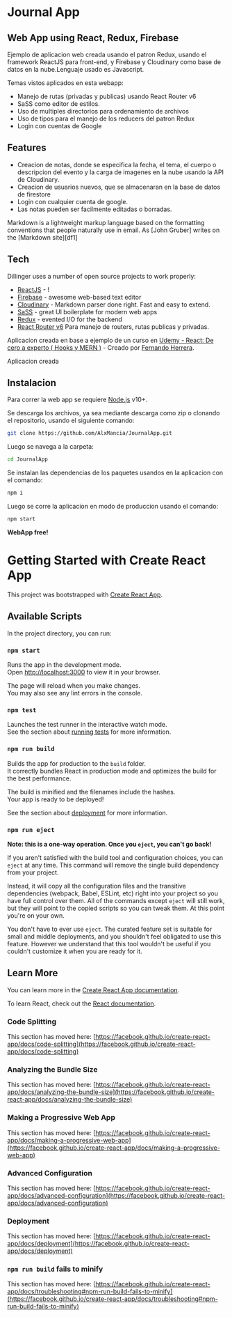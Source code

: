 # Journal App
## Web App using React, Redux, Firebase

Ejemplo de aplicacion web creada usando el patron Redux, usando el framework ReactJS para front-end, y Firebase y Cloudinary como base de datos en la nube.Lenguaje usado es Javascript.

Temas vistos aplicados en esta webapp:
- Manejo de rutas (privadas y publicas) usando React Router
v6
- SaSS como editor de estilos.
- Uso de multiples directorios para ordenamiento de archivos
- Uso de tipos para el manejo de los reducers del patron Redux
- Login con cuentas de Google

## Features

- Creacion de notas, donde se especifica la fecha, el tema, el cuerpo o descripcion del evento y la carga de imagenes en la nube usando la API de Cloudinary.
- Creacion de usuarios nuevos, que se almacenaran en la base de datos de firestore
- Login con cualquier cuenta de google.
- Las notas pueden ser facilmente editadas o borradas.

Markdown is a lightweight markup language based on the formatting conventions
that people naturally use in email.
As [John Gruber] writes on the [Markdown site][df1]

## Tech

Dillinger uses a number of open source projects to work properly:

- [ReactJS] - !
- [Firebase] - awesome web-based text editor
- [Cloudinary] - Markdown parser done right. Fast and easy to extend.
- [SaSS] - great UI boilerplate for modern web apps
- [Redux] - evented I/O for the backend
- [React Router v6] Para manejo de routers, rutas publicas y privadas.

Aplicacion creada en base a ejemplo de un curso en [Udemy - React: De cero a experto ( Hooks y MERN )](https://www.udemy.com/course/react-cero-experto/) - Creado por 
[Fernando Herrera](https://www.udemy.com/user/550c38655ec11/). 

Aplicacion creada


## Instalacion

Para correr la web app se requiere [Node.js](https://nodejs.org/) v10+.

Se descarga los archivos, ya sea mediante descarga como zip o clonando el repositorio, usando el siguiente comando:

```sh
git clone https://github.com/AlxMancia/JournalApp.git
```
Luego se navega a la carpeta: 
```sh
cd JournalApp
```
Se instalan las dependencias de los paquetes usandos en la aplicacion con el comando:
```sh
npm i
```
Luego se corre la aplicacion en modo de produccion usando el comando:
```sh
npm start
```

**WebApp free!**

[//]: # (These are reference links used in the body of this note and get stripped out when the markdown processor does its job. There is no need to format nicely because it shouldn't be seen. Thanks SO - http://stackoverflow.com/questions/4823468/store-comments-in-markdown-syntax)

   [ReactJS]: <https://github.com/joemccann/dillinger>
   [React Router v6]: <https://reactrouter.com>
   [Firebase]: <https://firebase.google.com>
   [Cloudinary]: <https://cloudinary.com/>
   [SaSS]: <https://sass-lang.com/>
   [Redux]: <https://es.redux.js.org/>
   [node.js]: <http://nodejs.org>



# Getting Started with Create React App

This project was bootstrapped with [Create React App](https://github.com/facebook/create-react-app).

## Available Scripts

In the project directory, you can run:

### `npm start`

Runs the app in the development mode.\
Open [http://localhost:3000](http://localhost:3000) to view it in your browser.

The page will reload when you make changes.\
You may also see any lint errors in the console.

### `npm test`

Launches the test runner in the interactive watch mode.\
See the section about [running tests](https://facebook.github.io/create-react-app/docs/running-tests) for more information.

### `npm run build`

Builds the app for production to the `build` folder.\
It correctly bundles React in production mode and optimizes the build for the best performance.

The build is minified and the filenames include the hashes.\
Your app is ready to be deployed!

See the section about [deployment](https://facebook.github.io/create-react-app/docs/deployment) for more information.

### `npm run eject`

**Note: this is a one-way operation. Once you `eject`, you can't go back!**

If you aren't satisfied with the build tool and configuration choices, you can `eject` at any time. This command will remove the single build dependency from your project.

Instead, it will copy all the configuration files and the transitive dependencies (webpack, Babel, ESLint, etc) right into your project so you have full control over them. All of the commands except `eject` will still work, but they will point to the copied scripts so you can tweak them. At this point you're on your own.

You don't have to ever use `eject`. The curated feature set is suitable for small and middle deployments, and you shouldn't feel obligated to use this feature. However we understand that this tool wouldn't be useful if you couldn't customize it when you are ready for it.

## Learn More

You can learn more in the [Create React App documentation](https://facebook.github.io/create-react-app/docs/getting-started).

To learn React, check out the [React documentation](https://reactjs.org/).

### Code Splitting

This section has moved here: [https://facebook.github.io/create-react-app/docs/code-splitting](https://facebook.github.io/create-react-app/docs/code-splitting)

### Analyzing the Bundle Size

This section has moved here: [https://facebook.github.io/create-react-app/docs/analyzing-the-bundle-size](https://facebook.github.io/create-react-app/docs/analyzing-the-bundle-size)

### Making a Progressive Web App

This section has moved here: [https://facebook.github.io/create-react-app/docs/making-a-progressive-web-app](https://facebook.github.io/create-react-app/docs/making-a-progressive-web-app)

### Advanced Configuration

This section has moved here: [https://facebook.github.io/create-react-app/docs/advanced-configuration](https://facebook.github.io/create-react-app/docs/advanced-configuration)

### Deployment

This section has moved here: [https://facebook.github.io/create-react-app/docs/deployment](https://facebook.github.io/create-react-app/docs/deployment)

### `npm run build` fails to minify

This section has moved here: [https://facebook.github.io/create-react-app/docs/troubleshooting#npm-run-build-fails-to-minify](https://facebook.github.io/create-react-app/docs/troubleshooting#npm-run-build-fails-to-minify)
